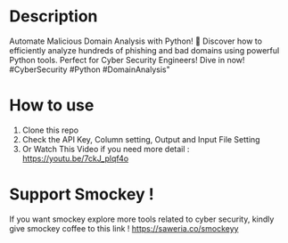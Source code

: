 # Description
Automate Malicious Domain Analysis with Python! 🐍 Discover how to efficiently analyze hundreds of phishing and bad domains using powerful Python tools. Perfect for Cyber Security Engineers! Dive in now! #CyberSecurity #Python #DomainAnalysis"
# How to use 
1. Clone this repo
2. Check the API Key, Column setting, Output and Input File Setting
3. Or Watch This Video if you need more detail : 
https://youtu.be/7ckJ_plqf4o

# Support Smockey !
If you want smockey explore more tools related to cyber security, kindly give smockey coffee to this link ! 
https://saweria.co/smockeyy 
